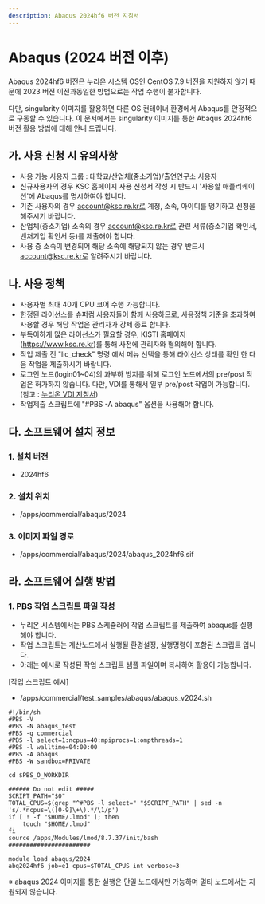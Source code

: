 ```yaml
---
description: Abaqus 2024hf6 버전 지침서
---
```


# Abaqus (2024 버전 이후)

Abaqus 2024hf6 버전은 누리온 시스템 OS인 CentOS 7.9 버전을 지원하지 않기 때문에 2023 버전 이전과동일한 방법으로는 작업 수행이 불가합니다.&#x20;

다만, singularity  이미지를 활용하면 다른 OS 컨테이너 환경에서 Abaqus를 안정적으로 구동할 수 있습니다. 이 문서에서는 singularity 이미지를 통한 Abaqus 2024hf6 버전 활용 방법에 대해 안내 드립니다.

## 가. 사용 신청 시 유의사항

* 사용 가능 사용자 그룹 : 대학교/산업체(중소기업)/출연연구소 사용자
* 신규사용자의 경우 KSC 홈페이지 사용 신청서 작성 시 반드시 '사용할 애플리케이션'에 Abaqus를 명시하여야 합니다.
* 기존 사용자의 경우 account@ksc.re.kr로 계정, 소속, 아이디를 명기하고 신청을 해주시기  바랍니다.
* 산업체(중소기업) 소속의 경우 account@ksc.re.kr로 관련 서류(중소기업 확인서, 벤처기업 확인서 등)를 제출해야 합니다.
* 사용 중 소속이 변경되어 해당 소속에 해당되지 않는 경우 반드시 account@ksc.re.kr로 알려주시기 바랍니다.

## 나. 사용 정책

* 사용자별 최대 40개 CPU 코어 수행 가능합니다.
* 한정된 라이선스를 슈퍼컴 사용자들이 함께 사용하므로, 사용정책 기준을 초과하여 사용할 경우 해당 작업은 관리자가 강제 종료 합니다.
* 부득이하게 많은 라이선스가 필요할 경우, KISTI 홈페이지 (https://www.ksc.re.kr)를 통해 사전에 관리자와 협의해야 합니다.
* 작업 제출 전 "lic\_check" 명령 에서 메뉴 선택을 통해 라이선스 상태를 확인 한 다음 작업을 제출하시기 바랍니다.
* 로그인 노드(login01\~04)의 과부하 방지를 위해 로그인 노드에서의 pre/post 작업은 허가하지 않습니다. 다만, VDI를 통해서 일부 pre/post 작업이 가능합니다. (참고 : [누리온 VDI 지침서](https://docs-ksc.gitbook.io/nurion-user-guide/undefined-2/appendix-9-how-to-use-vdi))
* 작업제출 스크립트에 "#PBS -A abaqus" 옵션을 사용해야 합니다.

## 다. 소프트웨어 설치 정보

### 1. 설치 버전

* 2024hf6

### 2. 설치 위치

* /apps/commercial/abaqus/2024

### 3. 이미지 파일 경로

* /apps/commercial/abaqus/2024/abaqus\_2024hf6.sif

## 라. 소프트웨어 실행 방법

### 1. PBS 작업 스크립트 파일 작성

* 누리온 시스템에서는 PBS 스케쥴러에 작업 스크립트를 제출하여 abaqus를 실행해야 합니다.
* 작업 스크립트는 계산노드에서 실행될 환경설정, 실행명령이 포함된 스크립트 입니다.
* 아래는 예시로 작성된 작업 스크립트 샘플 파일이며 복사하여 활용이 가능합니다.

\[작업 스크립트 예시]

* /apps/commercial/test\_samples/abaqus/abaqus\_v2024.sh

```
#!/bin/sh
#PBS -V
#PBS -N abaqus_test
#PBS -q commercial
#PBS -l select=1:ncpus=40:mpiprocs=1:ompthreads=1
#PBS -l walltime=04:00:00
#PBS -A abaqus
#PBS -W sandbox=PRIVATE

cd $PBS_O_WORKDIR

###### Do not edit #####
SCRIPT_PATH="$0"
TOTAL_CPUS=$(grep "^#PBS -l select=" "$SCRIPT_PATH" | sed -n 's/.*ncpus=\([0-9]\+\).*/\1/p')
if [ ! -f "$HOME/.lmod" ]; then
    touch "$HOME/.lmod"
fi
source /apps/Modules/lmod/8.7.37/init/bash
#######################

module load abaqus/2024
abq2024hf6 job=e1 cpus=$TOTAL_CPUS int verbose=3
```

※ abaqus 2024 이미지를 통한 실행은 단일 노드에서만 가능하며 멀티 노드에서는 지원되지 않습니다.

